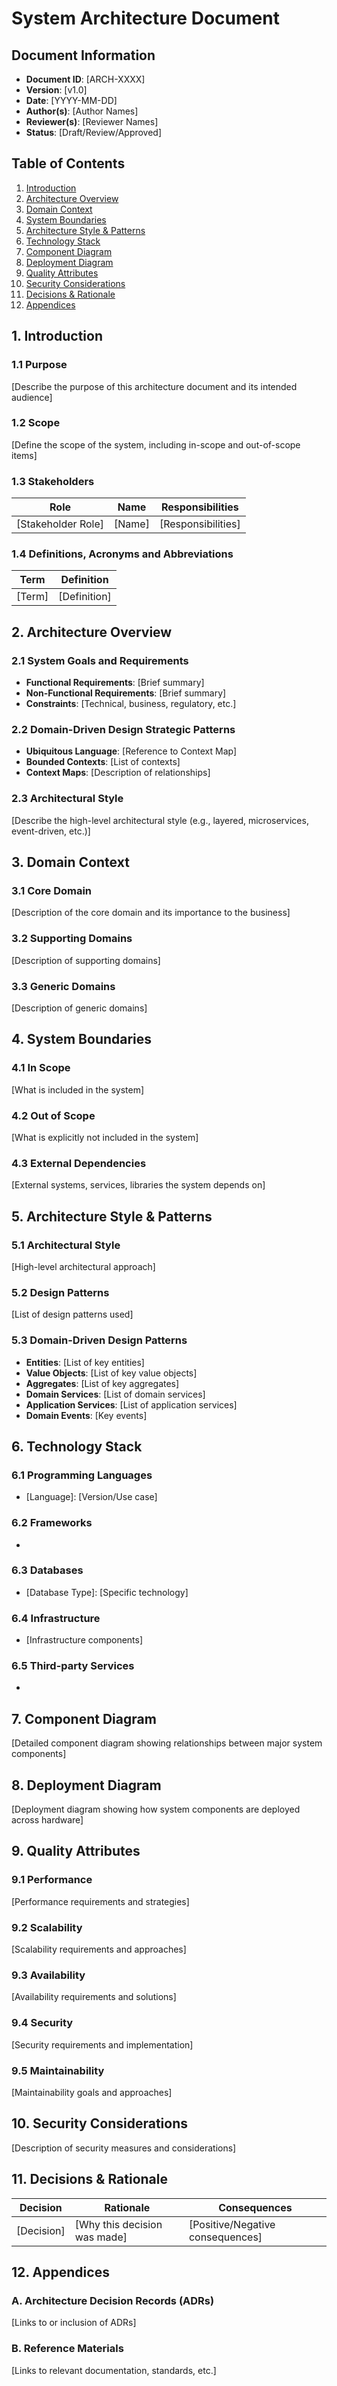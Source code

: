 # System Architecture Document

## Document Information
- **Document ID**: [ARCH-XXXX]
- **Version**: [v1.0]
- **Date**: [YYYY-MM-DD]
- **Author(s)**: [Author Names]
- **Reviewer(s)**: [Reviewer Names]
- **Status**: [Draft/Review/Approved]

## Table of Contents
1. [Introduction](#introduction)
2. [Architecture Overview](#architecture-overview)
3. [Domain Context](#domain-context)
4. [System Boundaries](#system-boundaries)
5. [Architecture Style & Patterns](#architecture-style--patterns)
6. [Technology Stack](#technology-stack)
7. [Component Diagram](#component-diagram)
8. [Deployment Diagram](#deployment-diagram)
9. [Quality Attributes](#quality-attributes)
10. [Security Considerations](#security-considerations)
11. [Decisions & Rationale](#decisions--rationale)
12. [Appendices](#appendices)

## 1. Introduction
### 1.1 Purpose
[Describe the purpose of this architecture document and its intended audience]

### 1.2 Scope
[Define the scope of the system, including in-scope and out-of-scope items]

### 1.3 Stakeholders
| Role | Name | Responsibilities |
|------|------|------------------|
| [Stakeholder Role] | [Name] | [Responsibilities] |

### 1.4 Definitions, Acronyms and Abbreviations
| Term | Definition |
|------|------------|
| [Term] | [Definition] |

## 2. Architecture Overview
### 2.1 System Goals and Requirements
- **Functional Requirements**: [Brief summary]
- **Non-Functional Requirements**: [Brief summary]
- **Constraints**: [Technical, business, regulatory, etc.]

### 2.2 Domain-Driven Design Strategic Patterns
- **Ubiquitous Language**: [Reference to Context Map]
- **Bounded Contexts**: [List of contexts]
- **Context Maps**: [Description of relationships]

### 2.3 Architectural Style
[Describe the high-level architectural style (e.g., layered, microservices, event-driven, etc.)]

## 3. Domain Context
### 3.1 Core Domain
[Description of the core domain and its importance to the business]

### 3.2 Supporting Domains
[Description of supporting domains]

### 3.3 Generic Domains
[Description of generic domains]

## 4. System Boundaries
### 4.1 In Scope
[What is included in the system]

### 4.2 Out of Scope
[What is explicitly not included in the system]

### 4.3 External Dependencies
[External systems, services, libraries the system depends on]

## 5. Architecture Style & Patterns
### 5.1 Architectural Style
[High-level architectural approach]

### 5.2 Design Patterns
[List of design patterns used]

### 5.3 Domain-Driven Design Patterns
- **Entities**: [List of key entities]
- **Value Objects**: [List of key value objects]
- **Aggregates**: [List of key aggregates]
- **Domain Services**: [List of domain services]
- **Application Services**: [List of application services]
- **Domain Events**: [Key events]

## 6. Technology Stack
### 6.1 Programming Languages
- [Language]: [Version/Use case]

### 6.2 Frameworks
- [Framework]: [Version/Purpose]

### 6.3 Databases
- [Database Type]: [Specific technology]

### 6.4 Infrastructure
- [Infrastructure components]

### 6.5 Third-party Services
- [Service]: [Purpose]

## 7. Component Diagram
[Detailed component diagram showing relationships between major system components]

## 8. Deployment Diagram
[Deployment diagram showing how system components are deployed across hardware]

## 9. Quality Attributes
### 9.1 Performance
[Performance requirements and strategies]

### 9.2 Scalability
[Scalability requirements and approaches]

### 9.3 Availability
[Availability requirements and solutions]

### 9.4 Security
[Security requirements and implementation]

### 9.5 Maintainability
[Maintainability goals and approaches]

## 10. Security Considerations
[Description of security measures and considerations]

## 11. Decisions & Rationale
| Decision | Rationale | Consequences |
|----------|-----------|--------------|
| [Decision] | [Why this decision was made] | [Positive/Negative consequences] |

## 12. Appendices
### A. Architecture Decision Records (ADRs)
[Links to or inclusion of ADRs]

### B. Reference Materials
[Links to relevant documentation, standards, etc.]